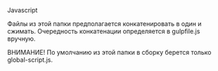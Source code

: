 Javascript

Файлы из этой папки предполагается конкатенировать в один и сжимать. Очередность конкатенации определяется в gulpfile.js вручную.

ВНИМАНИЕ! По умолчанию из этой папки в сборку берется только global-script.js.